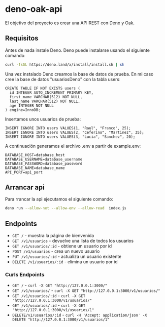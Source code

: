 # deno-oak-api
El objetivo del proyecto es crear una API REST con Deno y Oak.

## Requisitos

Antes de nada instale Deno. Deno puede instalarse usando el siguiente comando:

```bash
curl -fsSL https://deno.land/x/install/install.sh | sh
```

Una vez instalado Deno creamos la base de datos de prueba. En mi caso cree la base de datos "usuariosDeno" con la tabla users:

```
CREATE TABLE IF NOT EXISTS users (
  id INTEGER AUTO_INCREMENT PRIMARY KEY,
  first_name VARCHAR(512) NOT NULL,
  last_name VARCHAR(512) NOT NULL,
  age INTEGER NOT NULL
) engine=InnoDB;
```
Insertamos unos usuarios de prueba:
```
INSERT IGNORE INTO users VALUES(1, "Raul", "Franco", 25);
INSERT IGNORE INTO users VALUES(2, "Ceferino", "Martinez", 35);
INSERT IGNORE INTO users VALUES(3, "Lucia", "Sanchez", 20);
```

A continuación generamos el archivo .env a partir de example.env:

```
DATABASE_HOST=database_host
DATABASE_USERNAME=database_username
DATABASE_PASSWORD=database_password
DATABASE_NAME=database_name
API_PORT=api_port

```

## Arrancar api 

Para rrancar la api ejecutamos el siguiente comando:
```bash
deno run --allow-net --allow-env --allow-read  index.js
```
## Endpoints

- `GET /` - muestra la página de bienvenida
- `GET /v1/usuarios` - devuelve una lista de todos los usuarios
- `GET /v1/usuarios/:id` - obtiene un usuario por id
- `POST /v1/usuarios` - crea un nuevo usuario
- `PUT /v1/usuarios/:id` - actualiza un usuario existente
- `DELETE /v1/usuarios/:id` - elimina un usuario por id 

### Curls Endpoints

- `GET /` - `curl -X GET "http://127.0.0.1:3000/" `
- `GET /v1/usuarios/` - `curl -X GET "http://127.0.0.1:3000/v1/usuarios/" `
- `GET /v1/usuarios/:id` - `curl -X GET "http://127.0.0.1:3000/v1/usuarios/" `
- `GET /v1/usuarios/:id` - `curl -X GET "http://127.0.0.1:3000/v1/usuarios/1" `
- `DELETE/v1/usuarios/:id` - `curl -H 'Accept: application/json' -X DELETE "http://127.0.0.1:3000/v1/usuarios/1"`